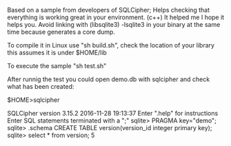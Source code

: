 Based on a sample from developers of SQLCipher; 
Helps checking that everything is working great in your environment. (c++)
It helped me I hope it helps you.
Avoid linking with (libsqlite3) -lsqlite3 in your binary at the same time because generates a core dump.

To compile it in Linux use "sh build.sh", check the location of your library this assumes it is under $HOME/lib 

To execute the sample "sh test.sh"

After runnig the test you could open demo.db with sqlcipher and check what has been created:

$HOME>sqlcipher

SQLCipher version 3.15.2 2016-11-28 19:13:37
Enter ".help" for instructions
Enter SQL statements terminated with a ";"
sqlite> PRAGMA key="demo";
sqlite> .schema
CREATE TABLE version(version_id integer primary key);
sqlite> select * from version;
5
